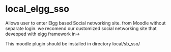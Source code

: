 local_elgg_sso
==============

Allows user to enter Elgg based Social networking site. from Moodle without separate login.
we recomend our customized social networking site that deveoped with elgg framework in-> 

This moodle plugin should be installed in directory local/sb_sso/


